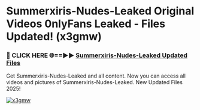 # Summerxiris-Nudes-Leaked Original Videos 0nlyFans Leaked - Files Updated! (x3gmw)

<h3>🔴 CLICK HERE 🌐==►► <a href="https://tinyurl.com/yrmya6cz" rel="nofollow">Summerxiris-Nudes-Leaked Updated Files</a></h3>

Get Summerxiris-Nudes-Leaked and all content. Now you can access all videos and pictures of Summerxiris-Nudes-Leaked. New Updated Files 2025!

[![x3gmw](https://i.imgur.com/FMdXYCs.gif)](https://tinyurl.com/yrmya6cz)

